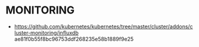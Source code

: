 # MONITORING

- https://github.com/kubernetes/kubernetes/tree/master/cluster/addons/cluster-monitoring/influxdb ae81f0b55f8bc96753ddf268235e58b1889f9e25
